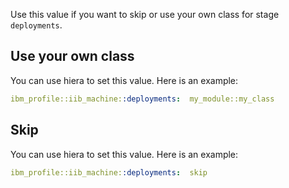 Use this value if you want to skip or use your own class for stage `deployments`.

## Use your own class

You can use hiera to set this value. Here is an example:

```yaml
ibm_profile::iib_machine::deployments:  my_module::my_class
```

## Skip

You can use hiera to set this value. Here is an example:

```yaml
ibm_profile::iib_machine::deployments:  skip
```